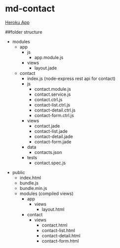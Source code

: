 # md-contact

[Heroku App](https://md-contact.herokuapp.com/#/contact/list)

##folder structure

- modules
  * app
    * js
      * app.module.js
    * views
      * layout.jade 
  * contact
    * index.js (node-express rest api for contact) 
    * js
      * contact.module.js
      * contact.service.js
      * contact.ctrl.js
      * contact-list.ctrl.js
      * contact-detail.ctrl.js
      * contact-form.ctrl.js
    * views
      * contact.jade
      * contact-list.jade
      * contact-detail.jade
      * contact-form.jade
    * data
      * contacts.json
    * tests
      * contact.spec.js
* public
  * index.html
  * bundle.js
  * bundle.min.js
  * modules (compiled views)
    * app
      * views
        * layout.html 
    * contact
      * views
        * contact.html
        * contact-list.html
        * contact-detail.html
        * contact-form.html
